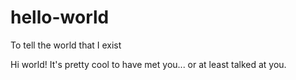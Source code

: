 # hello-world
To tell the world that I exist

Hi world! It's pretty cool to have met you... or at least talked at you.
